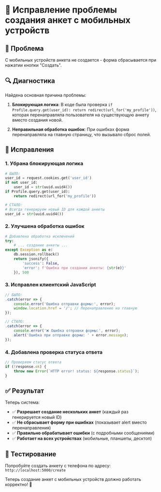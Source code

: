 # 📱 Исправление проблемы создания анкет с мобильных устройств

## 🎯 Проблема
С мобильных устройств анкета не создается - форма сбрасывается при нажатии кнопки "Создать".

## 🔍 Диагностика
Найдена основная причина проблемы:

1. **Блокирующая логика**: В коде была проверка `if Profile.query.get(user_id): return redirect(url_for('my_profile'))`, которая перенаправляла пользователя на существующую анкету вместо создания новой.

2. **Неправильная обработка ошибок**: При ошибках форма перенаправляла на главную страницу, что вызывало сброс полей.

## 🔧 Исправления

### 1. **Убрана блокирующая логика**
```python
# БЫЛО:
user_id = request.cookies.get('user_id')
if not user_id:
    user_id = str(uuid.uuid4())
if Profile.query.get(user_id):
    return redirect(url_for('my_profile'))

# СТАЛО:
# Всегда генерируем новый ID для каждой анкеты
user_id = str(uuid.uuid4())
```

### 2. **Улучшена обработка ошибок**
```python
# Добавлена обработка исключений
try:
    # ... создание анкеты ...
except Exception as e:
    db.session.rollback()
    return jsonify({
        'success': False,
        'error': f'Ошибка при создании анкеты: {str(e)}'
    }), 500
```

### 3. **Исправлен клиентский JavaScript**
```javascript
// БЫЛО:
.catch(error => {
    console.error('Ошибка отправки формы:', error);
    window.location.href = '/'; // Перенаправление на главную
});

// СТАЛО:
.catch(error => {
    console.error('❌ Ошибка отправки формы:', error);
    alert('Ошибка при отправке формы: ' + error.message);
});
```

### 4. **Добавлена проверка статуса ответа**
```javascript
// Проверяем статус ответа
if (!response.ok) {
    throw new Error(`HTTP error! status: ${response.status}`);
}
```

## ✅ Результат

Теперь система:
- ✅ **Разрешает создание нескольких анкет** (каждый раз генерируется новый ID)
- ✅ **Не сбрасывает форму при ошибках** (показывает alert вместо перенаправления)
- ✅ **Правильно обрабатывает ошибки** (с подробными сообщениями)
- ✅ **Работает на всех устройствах** (мобильные, планшеты, десктоп)

## 🧪 Тестирование

Попробуйте создать анкету с телефона по адресу: `http://localhost:5000/create`

Теперь создание анкет с мобильных устройств должно работать корректно! 🎉 